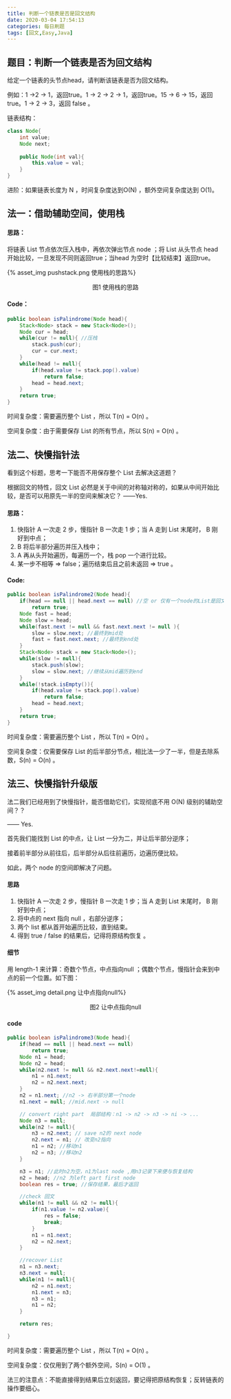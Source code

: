```yaml
---
title: 判断一个链表是否是回文结构
date: 2020-03-04 17:54:13
categories: 每日刷题
tags: [回文,Easy,Java]
---
```




## 题目：判断一个链表是否为回文结构

给定一个链表的头节点head，请判断该链表是否为回文结构。

例如：1 ->2 -> 1，返回true。1 -> 2 -> 2 -> 1，返回true。15 -> 6 -> 15，返回true。1 -> 2 -> 3，返回 false 。

<!-- more -->

链表结构：

```java
class Node{
    int value;
    Node next;
    
    public Node(int val){
        this.value = val;
    }
}
```



进阶：如果链表长度为 N ，时间复杂度达到O(N) ，额外空间复杂度达到 O(1)。



## 法一：借助辅助空间，使用栈

#### 思路：

将链表 List 节点依次压入栈中，再依次弹出节点 node ；将 List 从头节点 head 开始比较，一旦发现不同则返回true；当head 为空时【比较结束】返回true。

{% asset_img pushstack.png 使用栈的思路%}

<center>图1 使用栈的思路</center>

#### Code：

```java
public boolean isPalindrome(Node head){
    Stack<Node> stack = new Stack<Node>();
    Node cur = head;
    while(cur != null){ //压栈
        stack.push(cur);
        cur = cur.next;
    }
    while(head != null){
        if(head.value != stack.pop().value)
            return false;
        head = head.next;
    }
    return true;
}
```

时间复杂度：需要遍历整个 List ，所以 T(n) = O(n) 。

空间复杂度：由于需要保存 List 的所有节点，所以 S(n) = O(n) 。





## 法二、快慢指针法

看到这个标题，思考一下能否不用保存整个 List 去解决这道题？

根据回文的特性，回文 List 必然是关于中间的对称轴对称的，如果从中间开始比较，是否可以用原先一半的空间来解决它？   ——Yes.



#### 思路：

1. 快指针 A 一次走 2 步，慢指针 B 一次走 1 步；当 A 走到 List 末尾时， B 刚好到中点；
2. B 将后半部分遍历并压入栈中；
3. A 再从头开始遍历，每遍历一个，栈 pop 一个进行比较。
4. 某一步不相等 => false；遍历结束后且之前未返回 => true 。



#### Code:

```java
public boolean isPalindrome2(Node head){    
    if(head == null || head.next == null) //空 or 仅有一个node的List是回文串
        return true;
    Node fast = head;
    Node slow = head; 
    while(fast.next != null && fast.next.next != null ){
        slow = slow.next; //最终到mid处
        fast = fast.next.next; //最终到end处
    }
    Stack<Node> stack = new Stack<Node>();
    while(slow != null){
        stack.push(slow);
        slow = slow.next; //继续从mid遍历到end
    }
    while(!stack.isEmpty()){
        if(head.value != stack.pop().value)
            return false;
        head = head.next;
    }
    return true;
}
```

时间复杂度：需要遍历整个 List ，所以 T(n) = O(n) 。

空间复杂度：仅需要保存 List 的后半部分节点，相比法一少了一半，但是去除系数，S(n) = O(n) 。







## 法三、快慢指针升级版

法二我们已经用到了快慢指针，能否借助它们，实现彻底不用 O(N) 级别的辅助空间？？

—— Yes.

首先我们能找到 List 的中点，让 List 一分为二，并让后半部分逆序；

接着前半部分从前往后，后半部分从后往前遍历，边遍历便比较。

如此，两个 node 的空间即解决了问题。



#### 思路

1. 快指针 A 一次走 2 步，慢指针 B 一次走 1 步；当 A 走到 List 末尾时， B 刚好到中点；
2. 将中点的 next 指向 null ，右部分逆序；
3. 两个 list 都从首开始遍历比较，直到结束。
4. 得到 true / false 的结果后，记得将原结构恢复 。



#### 细节

用 length-1 来计算：奇数个节点，中点指向null ；偶数个节点，慢指针会来到中点的前一个位置。如下图：

{% asset_img detail.png 让中点指向null%}

<center>图2 让中点指向null</center>

#### code

```java
public boolean isPalindrome3(Node head){
	if(head == null || head.next == null)
		return true;
	Node n1 = head;
	Node n2 = head;
	while(n2.next != null && n2.next.next!=null){
		n1 = n1.next;
		n2 = n2.next.next;
	}
	n2 = n1.next; //n2 -> 右半部分第一个node
	n1.next = null; //mid.next -> null

	// convert right part  局部结构：n1 -> n2 -> n3 -> ni -> ...
	Node n3 = null;
	while(n2 != null){
		n3 = n2.next; // save n2的 next node
		n2.next = n1; // 改变n2指向
		n1 = n2; //移动n1
		n2 = n3; //移动n2
	}

	n3 = n1; //此时n2为空，n1为last node ,用n3记录下来便与恢复结构 
	n2 = head; //n2 为left part first node
	boolean res = true; //保存结果，最后才返回

	//check 回文
	while(n1 != null && n2 != null){
		if(n1.value != n2.value){
			res = false;
			break;
		}
		n1 = n1.next;
		n2 = n2.next;
	}

	//recover List
	n1 = n3.next;
	n3.next = null;
	while(n1 != null){
		n2 = n1.next;
		n1.next = n3;
		n3 = n1;
		n1 = n2;
	}

	return res;

}
```

时间复杂度：需要遍历整个 List ，所以 T(n) = O(n) 。

空间复杂度：仅仅用到了两个额外空间，S(n) = O(1) 。



法三的注意点：不能直接得到结果后立刻返回，要记得把原结构恢复；反转链表的操作要细心。